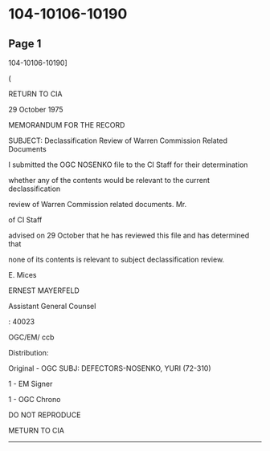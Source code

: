# 104-10106-10190

## Page 1

104-10106-10190]

(

RETURN TO CIA

29 October 1975

MEMORANDUM FOR THE RECORD

SUBJECT: Declassification Review of Warren Commission Related Documents

I submitted the OGC NOSENKO file to the CI Staff for their determination

whether any of the contents would be relevant to the current declassification

review of Warren Commission related documents. Mr.

of CI Staff

advised on 29 October that he has reviewed this file and has determined that

none of its contents is relevant to subject declassification review.

E. Mices

ERNEST MAYERFELD

Assistant General Counsel

: 40023

OGC/EM/ ccb

Distribution:

Original - OGC SUBJ: DEFECTORS-NOSENKO, YURI (72-310)

1 - EM Signer

1 - OGC Chrono

DO NOT REPRODUCE

METURN TO CIA

---

